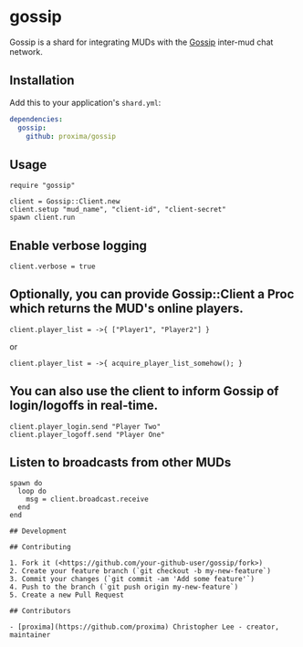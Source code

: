 # gossip

Gossip is a shard for integrating MUDs with the [Gossip](https://gossip.haus/) inter-mud chat network.

## Installation

Add this to your application's `shard.yml`:

```yaml
dependencies:
  gossip:
    github: proxima/gossip
```

## Usage

```crystal
require "gossip"

client = Gossip::Client.new
client.setup "mud_name", "client-id", "client-secret"
spawn client.run
```

## Enable verbose logging

```crystal
client.verbose = true
```

## Optionally, you can provide Gossip::Client a Proc which returns the MUD's online players. 

```crystal
client.player_list = ->{ ["Player1", "Player2"] }
```

or

```crystal
client.player_list = ->{ acquire_player_list_somehow(); }
```

## You can also use the client to inform Gossip of login/logoffs in real-time.

```crystal
client.player_login.send "Player Two"
client.player_logoff.send "Player One"
```

## Listen to broadcasts from other MUDs

```crystal
spawn do
  loop do
    msg = client.broadcast.receive
  end
end

## Development

## Contributing

1. Fork it (<https://github.com/your-github-user/gossip/fork>)
2. Create your feature branch (`git checkout -b my-new-feature`)
3. Commit your changes (`git commit -am 'Add some feature'`)
4. Push to the branch (`git push origin my-new-feature`)
5. Create a new Pull Request

## Contributors

- [proxima](https://github.com/proxima) Christopher Lee - creator, maintainer
